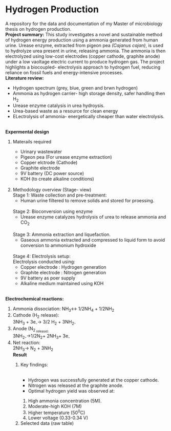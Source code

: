 # Hydrogen Production
A repository for the data and documentation of my Master of microbiology thesis on hydrogen production.
<br>
<b>Project summary:</b>
<pr>This study investigates a novel and sustainable method of hydrogen energy production using a ammonia generated from human urine. Urease enzyme, extracted from pigeon pea <i>(Cajanus cajan)</i>, is used to hydrolyze urea present in urine, releasing ammonia. The ammonia is then electrolyzed using low-cost electrodes (copper cathode, graphite anode) under a low vaoltage electric current to 
produce hydrogen gas. The project highlights a biocoupled- electrolysis approach to hydrogen fuel, 
reducing reliance on fossil fuels and energy-intensive processes. </pr>
<br>
<b>Literature review:</b>
<ul>
<li>Hydrogen spectrum (grey, blue, green and brwn hydrogen)</li>
<li>Ammonia as hydrogen carrier- high storage density, safer handling then H<sub>2</sub></li>
<li>Urease enzyme catalysis in urea hydroysis.</li>
<li>Urea-based waste as a resource for clean energy</li>
<li>ELectrolysis of ammonia- energetically cheaper than water electrolysis.</li>
</ul>
<br>
<b>Expermental design</b>
<br>
<ol>
<li>Materails required</li>
<ul>
<li>Urinary wastewater</li>
<li>Pigeon pea (For urease enzyme extraction)</li>
<li>Copper elctrode (Cathode)</li>
<li>Graphite electrode</li>
<li>9V battery (DC power source)</li>
<li>KOH (to create alkaline conditions)</li>
</ul>
<br>
<li>Methodology overview (Stage- view)
<br>
Stage 1: Waste collection and pre-treatment:
<ul><li>Human urine filtered to remove solids and stored for proessing.</li></ul>
<br>
Stage 2: Bioconversion using enzyme 
<ul><li>Urease enzyme catalyzes hydrolysis of urea to release ammonia and CO<sub>2</sub></li></ul>
<br>
Stage 3: Ammonia extraction and liquefaction.
<ul><li>Gaseous ammonia extracted and compressed to liquid form to avoid conversion to ammonium 
hydroxide</li></ul>
<br>
Stage 4: Electrolysis setup:
<br>
Electrolysis conducted using:
<ul>
<li>Copper electrode : Hydrogen generation</li>
<li>Graphite electrode : Nitrogen generation</li>
<li>9V battery as poer supply</li>
<li>Alkaline medium maintained using KOH</li>
</ul>
</ol>
<br>
<b>Electrochemical reactions:</b>
<br>
<ol>
<li>Ammonia dissociation:
NH<sub>3</sub>↔ 1/2NH<sub>4</sub> + 1/2NH<sub>2</sub>
<br>
<li>Cathode (H<sub>2</sub> release):</li>
3NH<sub>3</sub> + 3e<sub>-</sub>→ 3/2 H<sub>2</sub> + 3NH<sub>2-</sub>
<br>
<li>Anode (N<sub>2<sub> release):</li>
3NH<sub>2-</sub>→1/2N<sub>2</sub>+ 2NH<sub>3</sub>+ 3e<sub>-</sub>
<br>
<li>Net reaction:</li>
2NH<sub>3</sub>→ N<sub>2</sub> + 3NH<sub>2</sub>
<br>
<b>Result</b>
<br>
<ol>
<li>Key findings:</li>
<br>
<ul>
<li>Hydrogen was successfully generated at the copper cathode.</li>
<li>Nitrogen was released at the graphite anode.</li>
<li>Optimal hydrogen yield was observed at:</li>
</ul>
<ol>
<li>High ammonia concentration (5M).</li>
<li>Moderate-high KOH (7M)</li>
<li>Higher temperature (50<sup>0</sup>C)</li>
<li>Lower voltage (0.33-0.34 V)</li>
</ol>
<li>Selected data (raw table)</li>


